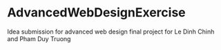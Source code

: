 # AdvancedWebDesignExercise
Idea submission for advanced web design final project for Le Dinh Chinh and Pham Duy Truong
